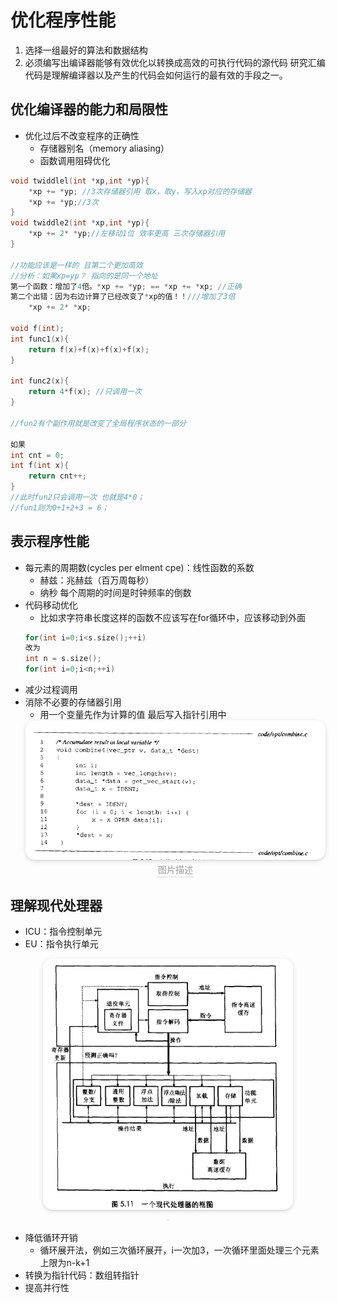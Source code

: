 # 优化程序性能
1. 选择一组最好的算法和数据结构
2. 必须编写出编译器能够有效优化以转换成高效的可执行代码的源代码
研究汇编代码是理解编译器以及产生的代码会如何运行的最有效的手段之一。


## 优化编译器的能力和局限性
- 优化过后不改变程序的正确性
  - 存储器别名（memory aliasing）
  - 函数调用阻碍优化
```c
void twiddlel(int *xp,int *yp){
    *xp += *yp; //3次存储器引用 取x，取y，写入xp对应的存储器
    *xp += *yp;//3次
}
void twiddle2(int *xp,int *yp){ 
    *xp += 2* *yp;//左移动1位 效率更高 三次存储器引用
}

//功能应该是一样的 且第二个更加高效
//分析：如果xp=yp？ 指向的是同一个地址 
第一个函数：增加了4倍。*xp += *yp; == *xp += *xp; //正确
第二个出错：因为右边计算了已经改变了*xp的值！！///增加了3倍
    *xp += 2* *xp;

void f(int);
int func1(x){
    return f(x)+f(x)+f(x)+f(x);
}

int func2(x){
    return 4*f(x); //只调用一次
}

//fun2有个副作用就是改变了全局程序状态的一部分

如果
int cnt = 0;
int f(int x){
    return cnt++;
}
//此时fun2只会调用一次 也就是4*0；
//fun1则为0+1+2+3 = 6；
```

## 表示程序性能
- 每元素的周期数(cycles per elment cpe)：线性函数的系数
  - 赫兹：兆赫兹（百万周每秒）
  - 纳秒 每个周期的时间是时钟频率的倒数
- 代码移动优化
  - 比如求字符串长度这样的函数不应该写在for循环中，应该移动到外面
  ```c
  for(int i=0;i<s.size();++i)
  改为
  int n = s.size();
  for(int i=0;i<n;++i)
  ```
- 减少过程调用
- 消除不必要的存储器引用
  - 用一个变量先作为计算的值 最后写入指针引用中
  <center>
      <img style="border-radius: 1.125em;
      box-shadow: 0 2px 4px 0 rgba(34,36,38,.12),0 2px 10px 0 rgba(34,36,38,.08);"
      src=img/2021-05-20-09-58-20.png
  width=600px>
      <br>
      <div style="color:orange; border-bottom: 1px solid #d9d9d9;
      display: inline-block;
      color: #999;
      padding: 2px;">图片描述</div>
  </center>
  
## 理解现代处理器
- ICU：指令控制单元
- EU：指令执行单元
<center>
  <img style="border-radius: 1.125em;
  box-shadow: 0 2px 4px 0 rgba(34,36,38,.12),0 2px 10px 0 rgba(34,36,38,.08);"
  src=img/2021-05-22-09-55-25.png
width=400px>
  <br>
  <div style="color:orange; border-bottom: 1px solid #d9d9d9;
  display: inline-block;
  color: #999;
  padding: 2px;"></div>
</center>

- 降低循环开销
  - 循环展开法，例如三次循环展开，i一次加3，一次循环里面处理三个元素 上限为n-k+1
- 转换为指针代码：数组转指针
- 提高并行性 

